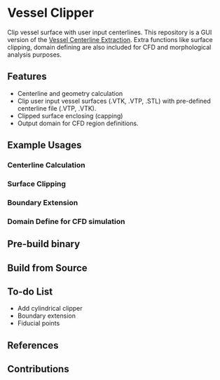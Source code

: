 # Vessel Clipper
Clip vessel surface with user input centerlines. This repository is a GUI version of the [Vessel Centerline Extraction](https://github.com/jackyko1991/Vessel-Centerline-Extraction). Extra functions like surface clipping, domain defining are also included for CFD and morphological analysis purposes.

## Features
- Centerline and geometry calculation
- Clip user input vessel surfaces (.VTK, .VTP, .STL) with pre-defined centerline file (.VTP, .VTK).
- Clipped surface enclosing (capping)
- Output domain for CFD region definitions.

## Example Usages
### Centerline Calculation
### Surface Clipping
### Boundary Extension
### Domain Define for CFD simulation

## Pre-build binary

## Build from Source

## To-do List
- Add cylindrical clipper
- Boundary extension
- Fiducial points

## References

## Contributions